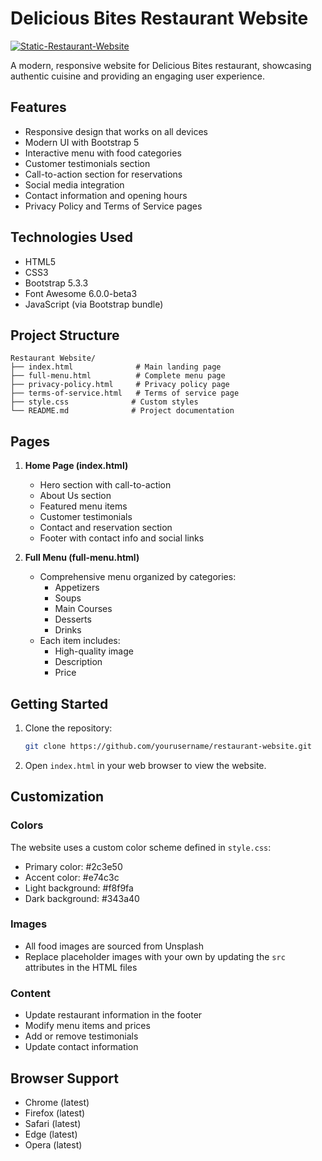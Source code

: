 # Delicious Bites Restaurant Website

[![Static-Restaurant-Website](https://img.shields.io/badge/Static%20Restaurant-Website-blue?style=flat-square&labelColor=blue&color=gray)](https://naviandrei.github.io/static-restaurant-website)

A modern, responsive website for Delicious Bites restaurant, showcasing authentic cuisine and providing an engaging user experience.

## Features

- Responsive design that works on all devices
- Modern UI with Bootstrap 5
- Interactive menu with food categories
- Customer testimonials section
- Call-to-action section for reservations
- Social media integration
- Contact information and opening hours
- Privacy Policy and Terms of Service pages

## Technologies Used

- HTML5
- CSS3
- Bootstrap 5.3.3
- Font Awesome 6.0.0-beta3
- JavaScript (via Bootstrap bundle)

## Project Structure

```
Restaurant Website/
├── index.html              # Main landing page
├── full-menu.html          # Complete menu page
├── privacy-policy.html     # Privacy policy page
├── terms-of-service.html   # Terms of service page
├── style.css              # Custom styles
└── README.md              # Project documentation
```

## Pages

1. **Home Page (index.html)**
   - Hero section with call-to-action
   - About Us section
   - Featured menu items
   - Customer testimonials
   - Contact and reservation section
   - Footer with contact info and social links

2. **Full Menu (full-menu.html)**
   - Comprehensive menu organized by categories:
     - Appetizers
     - Soups
     - Main Courses
     - Desserts
     - Drinks
   - Each item includes:
     - High-quality image
     - Description
     - Price

## Getting Started

1. Clone the repository:
   ```bash
   git clone https://github.com/yourusername/restaurant-website.git
   ```

2. Open `index.html` in your web browser to view the website.

## Customization

### Colors
The website uses a custom color scheme defined in `style.css`:
- Primary color: #2c3e50
- Accent color: #e74c3c
- Light background: #f8f9fa
- Dark background: #343a40

### Images
- All food images are sourced from Unsplash
- Replace placeholder images with your own by updating the `src` attributes in the HTML files

### Content
- Update restaurant information in the footer
- Modify menu items and prices
- Add or remove testimonials
- Update contact information

## Browser Support

- Chrome (latest)
- Firefox (latest)
- Safari (latest)
- Edge (latest)
- Opera (latest)
